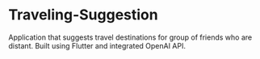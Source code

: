 # Traveling-Suggestion
Application that suggests travel destinations for group of friends who are distant. Built using Flutter and integrated OpenAI API.

